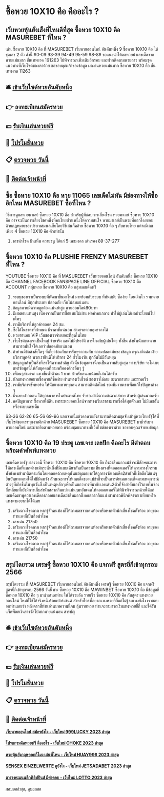 # ซื้อหวย 10X10 คือ คืออะไร ?
## เว็บหวยหุ้นฮั่งเส็งที่ไหนดีที่สุด ซื้อหวย 10X10 คือ MASUREBET ที่ไหน ?
เด่น ซื้อหวย 10X10 คือ ที่ MASUREBET เว็บหวยออนไลน์ อันดับหนึ่ง 9 ซื้อหวย 10X10 คือ ได้ชุดเลข 2 ตัว ดังนี้
90-09
93-39
94-49
95-59
98-89
ขอแนะนำให้คอหวยนำเลขเด็ดจากหวยแม่นมาก ขั้นเทพงวด 161263 ไปพิจารณาเพิ่มเติมอีกรอบ และฝากติดตามหวยลาว พร้อมชุดแนวทางที่เว็บไซต์ของเราด้วย
ขอขอบคุณเจ้าของข้อมูล
ผลงานหวยแม่นมาก ซื้อหวย 10X10 คือ ขั้นเทพงวด 11263

## 🛎 [เข้าเว็บไซต์หวยอันดับหนึ่ง](https://bit.ly/3BG5bNw)
## 👉 [ลงทะเบียนสมัครหวย](https://bit.ly/3BG5bNw)
## 💵 [รับเงินเล่นหวยฟรี](https://bit.ly/3C3mvgS)
## 👑 [โปรโมชั่นหวย](https://bit.ly/3C3mvgS)
## 📋 [ตรวจหวย วันนี้](https://bit.ly/3C3mvgS)
## 📱 [ติดต่อเจ้าหน้าที่](https://bit.ly/3C3mvgS)

## ซื้อ ซื้อหวย 10X10 คือ หวย 11065 เลขเด็ดไม่ทัน มีช่องทางให้ซื้ออีกไหม MASUREBET ซื้อที่ไหน ?
วิธีการดูผลหวยมาเลย์ ซื้อหวย 10X10 คือ สำหรับผู้ทีชอบการเสี่ยงโชค หวยมาเลย์ ซื้อหวย 10X10 คือ อาจจะเป็นการเสี่ยงโชคหนึ่งที่คนไทยส่วนหนึ่งให้ความสนใจ หวยมาเลย์เป็นหวยที่ออกโดยชอบด้วยกฏหมายของประเทศมาเลเซียโดยวิธีเล่นก็คล้าย ซื้อหวย 10X10 คือ ๆ กับหวยไทย แต่จะมีเลขเพียง 4 ซื้อหวย 10X10 คือ ตัวเท่านั้น
1. เลขนำโชค ฝันเห็น ควายธนู ได้แก่ 5 เลขมงคล เด่นรอง 89-37-277

## ซื้อหวย 10X10 คือ PLUSHIE FRENZY MASUREBET ที่ไหน ?
YOUTUBE ซื้อหวย 10X10 คือ ที่ MASUREBET เว็บหวยออนไลน์ อันดับหนึ่ง ซื้อหวย 10X10 คือ CHANNEL
FACEBOOK FANSPAGE
LINE OFFICIAL ซื้อหวย 10X10 คือ ACCOUNT
กลุ่มหวย ซื้อหวย 10X10 คือ กลุ่มเลขเด็ดฟรี
1. ระบบของเราเป็นระบบที่พัฒนาขึ้นมาใหม่ มาพร้อมกับระบบ ที่ทันสมัย ซื้อง่าย โอนเงินไว รวมหวยออนไลน์ มีทุกประเภท ปลอดภัย เว็บไม่ล่มแน่นอน
2. ข้อมูลหวยมีความถูกต้องแม่นยำสูง หวยออนไลน์80บาท
3. มีผลตอบแทนสูง เนื่องจากเป็นการซื้อแบบไม่ผ่าน พ่อค้าคนกลาง ทำให้ผู้เล่นได้ผลประโยชน์ไปเต็มๆ
4. เรามีบริการให้ลูกค้าตลอด 24 ชม.
5. ซื้อได้ในราคาที่กำหนด มีราคาที่แน่นอน สามารถควบคุมราคาได้
6. หวยฮานอย VIP เว็บของเราจ่ายเยอะที่สุดในไทย
7. เว็บไซต์ของเราเป็นใหญ่ จ่ายจริง และไม่มีประวัติ การโกงกับผู้เล่นใดๆ ทั้งสิ้น ดังนั้นนักแทงหวยสามารถมั่นใจได้เลยว่าปลอดภัยแน่นอน
8. ถ้าท่านมีข้อสงสัยใดๆ ที่เกี่ยวข้องกับการรักษาความลับ ความปลอดภัยของข้อมูล กรุณาติดต่อ ฝ่ายบริการลูกค้า พวกเรายินดีให้บริการ 24 ชั่วโมงวัน ทุกวันไม่มีวันหยุด
9. ข้อมูลลูกค้าเป็นสิ่งที่เราให้ความสำคัญ ดังนั้นข้อมูลตรงนี้จะเป็นความลับสูงสุด ทางบริษัท จะไม่เผยแพร่ข้อมูลนี้ให้กับบุคคลที่สามหรือองค์กรอื่นๆ รู้
10. เพื่อนๆสามารถ แทงขั้นต่ำตัวละ 1 บาท สำหรับคนงบน้อยก็เล่นได้ครับ
11. นักแทงหวยอยากซื้อหวยก็ซื้อง่าย ผ่านทางเว็บไซต์ ของเราได้เลย สะดวกสบาย และรวดเร็ว
12. เรามีบริการซัพพอร์ต ให้นักแทงหวยทุกคน สามารถติดต่อไลน์ ของทีมงานเราเพื่อแก้ไขปัญหาต่าง ๆ
13. มีระบบฝากถอน ได้ทุกธนาคารในประเทศไทย รับรองว่ามีความสะดวกสบาย สำหรับผู้เล่นมากครับ
14. ลดปัญหาการ ซื้อหวยใต้ดิน เพราะหวยออนไลน์จากทางเว็บเราสามารถซื้อได้ทุกตัวเลข ไม่มีเลขอั้น หรือระบบเลขเต็ม

63-36
62-26
65-56
69-96
นอกจากนี้แล้วคอหวยยังสามารถติดตามชุดจับเข้าคู่หวยไทยรัฐได้ที่เว็บไซต์ของเราทุกงวดอีกด้วย MASUREBET ซื้อหวย 10X10 คือ MASUREBET มาชัวร์เบท หวยออนไลน์ และฝากติดตามหวยลาว พร้อมชุดแนวทางที่เว็บไซต์ของเราด้วย
ขอขอบคุณเจ้าของข้อมูล


## ซื้อหวย 10X10 คือ 19 ประตู เลขเจาะ เลขปัก คืออะไร มีคำตอบ พร้อมคำศัพท์แทงหวย
เลขเด็ดหวยรัฐบาลงวดนี้ ซื้อหวย 10X10 คือ ซื้อหวย 10X10 คือ ถึงม้าสีหมอกแม่ช้าจะมีลักษณะการให้เลขเด็ดที่แตกต่างแม้กระนั้นสิ่งที่มีแบบเดียวกันเป็นความเที่ยงตรงที่คอลอตเตอรี่ให้ความวางใจรวมทั้งยังคงเข้ามาติดตามกันโดยตลอดด้วยเหตุนั้นแม้คุณอยากได้ถูกรางวัลเลขเด็ด2สำนักนี้เชื่อถือได้แน่ๆยืนยันแทงตามได้ไม่มีผิดหวัง
ลักษณะการให้เลขเด็ดของแม่ช้าก็จะเป็นการอัพเดตเลขเด็ดตามเหตุการณ์ต่างๆที่เกิดขึ้นในทุกวันซึ่งเป็นเหตุหลักๆเพื่อเป็นแถวทางที่มากับเลขเด่น2ตัวที่จัดลำดับเอาไว้ภายในช่องสี่เหลี่ยมทั้งยังมีการเก็บสำนักสลากกินแบ่งแม่นๆมาอัพเดตให้คอลอตเตอรี่ได้พินิจพิจารณาด้วยได้แก่เลขเด็ดเขาพูดว่าเลขเด็ดลาภลอยเลขเด็ดม้าสีหมอกซึ่งคอสลากกินแบ่งสามารถพินิจพิจารณาเทียบหรือแทงตามอยากได้ได้เลย
1. เสริมดวงโชคลาภ หากรู้จักคนท้องก็ให้ถามเลขจากคนท้องหรือหากตัวนักเสี่ยงโชคตั้งท้อง อายุของท่านเองก็เป็นสื่อนำโชค
2. เลขเด่น 21750
3. เสริมดวงโชคลาภ หากรู้จักคนท้องก็ให้ถามเลขจากคนท้องหรือหากตัวนักเสี่ยงโชคตั้งท้อง อายุของท่านเองก็เป็นสื่อนำโชค
4. เลขเด่น 21750
5. เสริมดวงโชคลาภ หากรู้จักคนท้องก็ให้ถามเลขจากคนท้องหรือหากตัวนักเสี่ยงโชคตั้งท้อง อายุของท่านเองก็เป็นสื่อนำโชค

## สรุปโดยรวม เศรษฐี ซื้อหวย 10X10 คือ แจกฟรี สูตรยี่กีเข้าทุกรอบ 2566
สรุปโดยรวม ที่ MASUREBET เว็บหวยออนไลน์ อันดับหนึ่ง เศรษฐี ซื้อหวย 10X10 คือ แจกฟรี สูตรยี่กีเข้าทุกรอบ 2566 วันนี้ทาง ซื้อหวย 10X10 คือ MAWINBET ซื้อหวย 10X10 คือ มีข้อมูลดี ซื้อหวย 10X10 คือ ๆ มานำเสนอท่าน ให้ได้รวยลัด รวยเร็ว ซื้อหวย 10X10 คือ กับสูตร แทงหวยออนไลน์ ใหม่ที่ใช้ได้จริงหนึ่งร้อยเปอร์เซนต์ สำหรับใครที่อยากแทงหวยยี่กี่แต่ไม่รู้จะแทงยังไง เราขอบอกท่านเลยว่า หลังจากที่ท่านอ่านบทความนี่จบ ลุ้นรวยหวย ท่านจะสามารถเริ่มแทงหวยยี่กี่ และได้รับแจ็คพ็อตเงินรางวัลไปมากมายแน่นอน
สารบัญ

## 🛎 [เข้าเว็บไซต์หวยอันดับหนึ่ง](https://bit.ly/3BG5bNw)
## 👉 [ลงทะเบียนสมัครหวย](https://bit.ly/3BG5bNw)
## 💵 [รับเงินเล่นหวยฟรี](https://bit.ly/3C3mvgS)
## 👑 [โปรโมชั่นหวย](https://bit.ly/3C3mvgS)
## 📋 [ตรวจหวย วันนี้](https://bit.ly/3C3mvgS)
## 📱 [ติดต่อเจ้าหน้าที่](https://bit.ly/3C3mvgS)

#### [เว็บหวยออนไลน์ สมัครยังไง - เว็บใหม่ 999LUCKY 2023 ล่าสุด](https://atom.io/themes/เว็บหวยออนไลน์%20สมัครยังไง%20-%20เว็บใหม่%20999lucky%202023%20ล่าสุด)
#### [โปรแกรมคิดหวยฟรี คืออะไร - เว็บใหม่ CHOKE 2023 ล่าสุด](https://atom.io/themes/โปรแกรมคิดหวยฟรี%20คืออะไร%20-%20เว็บใหม่%20choke%202023%20ล่าสุด)
#### [หวยหุ้นอังกฤษออกกี่โมง เล่นที่ไหน - เว็บใหม่ HUAY999 2023 ล่าสุด](https://atom.io/themes/หวยหุ้นอังกฤษออกกี่โมง%20เล่นที่ไหน%20-%20เว็บใหม่%20huay999%202023%20ล่าสุด)
#### [SENSEX EINZELWERTE ดูยังไง - เว็บใหม่ JETSADABET 2023 ล่าสุด](https://atom.io/themes/sensex%20einzelwerte%20ดูยังไง%20-%20เว็บใหม่%20jetsadabet%202023%20ล่าสุด)
#### [ตารางคะแนนลีกฟิลิปปินส์ มีคำตอบ - เว็บใหม่ LOTTO 2023 ล่าสุด](https://atom.io/themes/ตารางคะแนนลีกฟิลิปปินส์%20มีคำตอบ%20-%20เว็บใหม่%20lotto%202023%20ล่าสุด)

[ผลบอลล่าสุด](https://siamsport.tv "ผลบอลล่าสุด"), [ดูบอลสด](https://siamsport.tv/ดูบอลสด "ดูบอลสด")